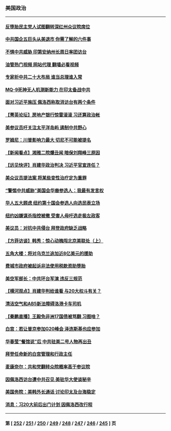 ### 美国政治
---
#### [反堕胎民主党人试图翻转深红州众议院席位](../../pages/ncid1078159/n13807240.md?08220845) 
#### [中共国企五巨头从美退市 你需了解的六件事](../../pages/ncid1078159/n13807245.md?08220845) 
#### [不惧中共威胁 印第安纳州长周日率团访台](../../pages/ncid1078159/n13806236.md?08220845) 
#### [油管热门视频 网站代理 翻墙必看视频](http://209.222.30.114:81/youtube.html?08220845)
#### [专家析中共二十大布局 谁当总理谁入常](../../pages/ncid1078159/n13807204.md?08220845) 
#### [MQ-9死神无人机测新能力 在印太备战中共](../../pages/ncid1078159/n13805652.md?08220845) 
#### [面对习近平施压 佩洛西称取消访台有两个条件](../../pages/ncid1078159/n13806776.md?08220845) 
#### [【菁英论坛】房地产银行惊雷滚滚 习还算政治帐](../../pages/ncid1078159/n13806740.md?08220845) 
#### [美参议员吁关注太平洋岛屿 遏制中共野心](../../pages/ncid1078159/n13806666.md?08220845) 
#### [罗姆尼：川普影响力最大 切尼不可能被提名](../../pages/ncid1078159/n13806597.md?08220845) 
#### [【新闻看点】湘雅二院爆丑闻 暗保刘翔峰三原因](../../pages/ncid1078159/n13806299.md?08220845) 
#### [【远见快评】肖建华政治判决 习近平官宣连任？](../../pages/ncid1078159/n13806304.md?08220845) 
#### [美众议员提法案 将某些变性治疗定为重罪](../../pages/ncid1078159/n13806355.md?08220845) 
#### [“警惕中共威胁”美国会华裔参选人：我最有发言权](../../pages/ncid1078159/n13806422.md?08220845) 
#### [华人五大顾虑 纽约第十国会参选人向选民表立场](../../pages/ncid1078159/n13806438.md?08220845) 
#### [纽约凶嫌谋杀指控被撤 受害人母吁选走极左政客](../../pages/ncid1078159/n13806410.md?08220845) 
#### [美议员：对抗中共侵台 拜登政府缺乏战略](../../pages/ncid1078159/n13806399.md?08220845) 
#### [【方菲访谈】韩秀：惊心动魄闯北京美联处（上）](../../pages/ncid1078159/n13806018.md?08220845) 
#### [五角大楼：将对乌克兰追加近8亿美元的援助](../../pages/ncid1078159/n13806269.md?08220845) 
#### [费城市政府被起诉非法使用税款资助堕胎](../../pages/ncid1078159/n13806359.md?08220845) 
#### [美空军部长：中共环台军演 违反三规范](../../pages/ncid1078159/n13806291.md?08220845) 
#### [【横河观点】肖建华判给谁看 与20大权斗有关？](../../pages/ncid1078159/n13806293.md?08220845) 
#### [清洁空气和AB5新法障碍洛港卡车司机](../../pages/ncid1078159/n13806315.md?08220845) 
#### [【秦鹏直播】王毅免非洲17国债被骂翻 习图啥？](../../pages/ncid1078159/n13806277.md?08220845) 
#### [白宫：若让普京参加G20峰会 泽连斯基也应参加](../../pages/ncid1078159/n13806296.md?08220845) 
#### [华春莹“餐馆说”后 中共驻美二号人物再出丑](../../pages/ncid1078159/n13806258.md?08220845) 
#### [拜登任命新的白宫管理和行政主任](../../pages/ncid1078159/n13806211.md?08220845) 
#### [麦康奈尔：共和党翻转众院概率高于参议院](../../pages/ncid1078159/n13806114.md?08220845) 
#### [因佩洛西访台遭中共召见 美驻华大使谈秘辛](../../pages/ncid1078159/n13806176.md?08220845) 
#### [美国务院：美韩外长通话 讨论印太及台海稳定](../../pages/ncid1078159/n13806134.md?08220845) 
#### [消息：习20大前后出门计划 因佩洛西改行程](../../pages/ncid1078159/n13806160.md?08220845) 

---
#### 第 [ [252](./252.md?08220845) / [251](./251.md?08220845) / [250](./250.md?08220845) / [249](./249.md?08220845) / [248](./248.md?08220845) / [247](./247.md?08220845) / [246](./246.md?08220845) / [245](./245.md?08220845) ] 页
